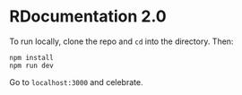 # RDocumentation 2.0

To run locally, clone the repo and `cd` into the directory. Then:

```
npm install
npm run dev
```

Go to `localhost:3000` and celebrate.
